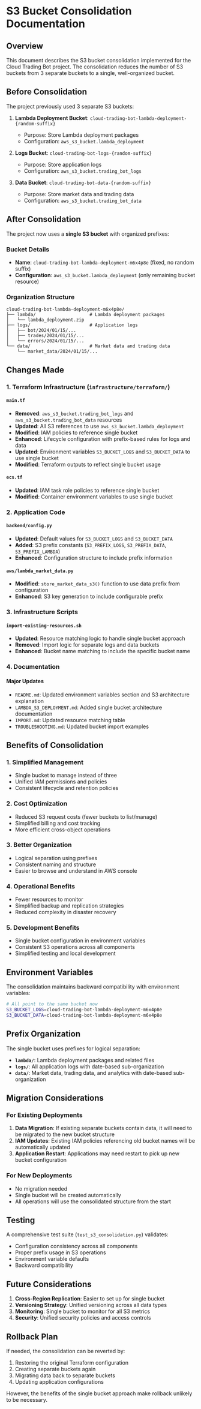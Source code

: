 # S3 Bucket Consolidation Documentation

## Overview

This document describes the S3 bucket consolidation implemented for the Cloud Trading Bot project. The consolidation reduces the number of S3 buckets from 3 separate buckets to a single, well-organized bucket.

## Before Consolidation

The project previously used 3 separate S3 buckets:

1. **Lambda Deployment Bucket**: `cloud-trading-bot-lambda-deployment-{random-suffix}`
   - Purpose: Store Lambda deployment packages
   - Configuration: `aws_s3_bucket.lambda_deployment`

2. **Logs Bucket**: `cloud-trading-bot-logs-{random-suffix}`  
   - Purpose: Store application logs
   - Configuration: `aws_s3_bucket.trading_bot_logs`

3. **Data Bucket**: `cloud-trading-bot-data-{random-suffix}`
   - Purpose: Store market data and trading data
   - Configuration: `aws_s3_bucket.trading_bot_data`

## After Consolidation

The project now uses a **single S3 bucket** with organized prefixes:

### Bucket Details
- **Name**: `cloud-trading-bot-lambda-deployment-m6x4p8e` (fixed, no random suffix)
- **Configuration**: `aws_s3_bucket.lambda_deployment` (only remaining bucket resource)

### Organization Structure
```
cloud-trading-bot-lambda-deployment-m6x4p8e/
├── lambda/                    # Lambda deployment packages
│   └── lambda_deployment.zip
├── logs/                      # Application logs
│   ├── bot/2024/01/15/...    
│   ├── trades/2024/01/15/...
│   └── errors/2024/01/15/...
└── data/                      # Market data and trading data
    └── market_data/2024/01/15/...
```

## Changes Made

### 1. Terraform Infrastructure (`infrastructure/terraform/`)

#### `main.tf`
- **Removed**: `aws_s3_bucket.trading_bot_logs` and `aws_s3_bucket.trading_bot_data` resources
- **Updated**: All S3 references to use `aws_s3_bucket.lambda_deployment`
- **Modified**: IAM policies to reference single bucket
- **Enhanced**: Lifecycle configuration with prefix-based rules for logs and data
- **Updated**: Environment variables `S3_BUCKET_LOGS` and `S3_BUCKET_DATA` to use single bucket
- **Modified**: Terraform outputs to reflect single bucket usage

#### `ecs.tf`
- **Updated**: IAM task role policies to reference single bucket
- **Modified**: Container environment variables to use single bucket

### 2. Application Code

#### `backend/config.py`
- **Updated**: Default values for `S3_BUCKET_LOGS` and `S3_BUCKET_DATA`
- **Added**: S3 prefix constants (`S3_PREFIX_LOGS`, `S3_PREFIX_DATA`, `S3_PREFIX_LAMBDA`)
- **Enhanced**: Configuration structure to include prefix information

#### `aws/lambda_market_data.py`
- **Modified**: `store_market_data_s3()` function to use data prefix from configuration
- **Enhanced**: S3 key generation to include configurable prefix

### 3. Infrastructure Scripts

#### `import-existing-resources.sh`
- **Updated**: Resource matching logic to handle single bucket approach
- **Removed**: Import logic for separate logs and data buckets
- **Enhanced**: Bucket name matching to include the specific bucket name

### 4. Documentation

#### Major Updates
- `README.md`: Updated environment variables section and S3 architecture explanation
- `LAMBDA_S3_DEPLOYMENT.md`: Added single bucket architecture documentation
- `IMPORT.md`: Updated resource matching table
- `TROUBLESHOOTING.md`: Updated bucket import examples

## Benefits of Consolidation

### 1. **Simplified Management**
- Single bucket to manage instead of three
- Unified IAM permissions and policies
- Consistent lifecycle and retention policies

### 2. **Cost Optimization**
- Reduced S3 request costs (fewer buckets to list/manage)
- Simplified billing and cost tracking
- More efficient cross-object operations

### 3. **Better Organization**
- Logical separation using prefixes
- Consistent naming and structure
- Easier to browse and understand in AWS console

### 4. **Operational Benefits**
- Fewer resources to monitor
- Simplified backup and replication strategies
- Reduced complexity in disaster recovery

### 5. **Development Benefits**
- Single bucket configuration in environment variables
- Consistent S3 operations across all components
- Simplified testing and local development

## Environment Variables

The consolidation maintains backward compatibility with environment variables:

```bash
# All point to the same bucket now
S3_BUCKET_LOGS=cloud-trading-bot-lambda-deployment-m6x4p8e
S3_BUCKET_DATA=cloud-trading-bot-lambda-deployment-m6x4p8e
```

## Prefix Organization

The single bucket uses prefixes for logical separation:

- **`lambda/`**: Lambda deployment packages and related files
- **`logs/`**: All application logs with date-based sub-organization
- **`data/`**: Market data, trading data, and analytics with date-based sub-organization

## Migration Considerations

### For Existing Deployments
1. **Data Migration**: If existing separate buckets contain data, it will need to be migrated to the new bucket structure
2. **IAM Updates**: Existing IAM policies referencing old bucket names will be automatically updated
3. **Application Restart**: Applications may need restart to pick up new bucket configuration

### For New Deployments
- No migration needed
- Single bucket will be created automatically
- All operations will use the consolidated structure from the start

## Testing

A comprehensive test suite (`test_s3_consolidation.py`) validates:
- Configuration consistency across all components
- Proper prefix usage in S3 operations
- Environment variable defaults
- Backward compatibility

## Future Considerations

1. **Cross-Region Replication**: Easier to set up for single bucket
2. **Versioning Strategy**: Unified versioning across all data types
3. **Monitoring**: Single bucket to monitor for all S3 metrics
4. **Security**: Unified security policies and access controls

## Rollback Plan

If needed, the consolidation can be reverted by:
1. Restoring the original Terraform configuration
2. Creating separate buckets again  
3. Migrating data back to separate buckets
4. Updating application configurations

However, the benefits of the single bucket approach make rollback unlikely to be necessary.